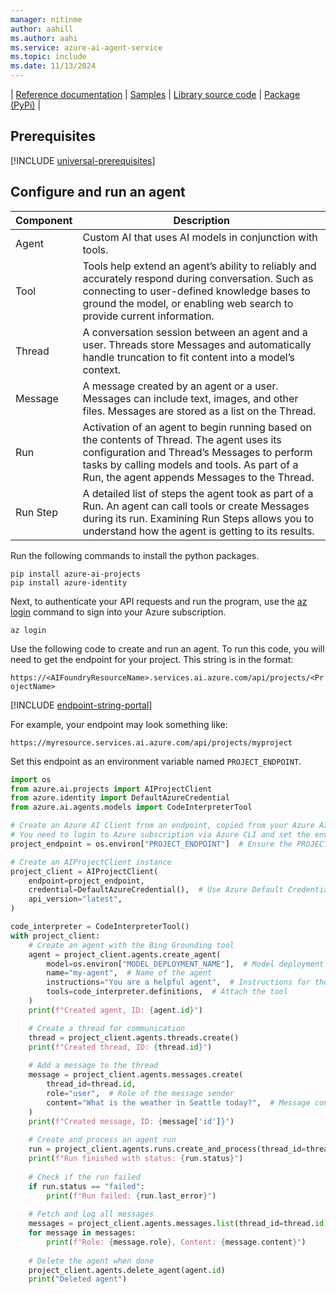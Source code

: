 ```yaml
---
manager: nitinme
author: aahill
ms.author: aahi
ms.service: azure-ai-agent-service
ms.topic: include
ms.date: 11/13/2024
---
```



| [Reference documentation](https://aka.ms/azsdk/azure-ai-projects/python/reference) | [Samples](https://aka.ms/azsdk/azure-ai-projects/python/samples/) | [Library source code](https://aka.ms/azsdk/azure-ai-projects/python/code) | [Package (PyPi)](https://aka.ms/azsdk/azure-ai-projects/python/package) |

## Prerequisites

[!INCLUDE [universal-prerequisites](universal-prerequisites.md)]



## Configure and run an agent

| Component | Description                                                                                                                                                                                                                               |
| --------- | ----------------------------------------------------------------------------------------------------------------------------------------------------------------------------------------------------------------------------------------- |
| Agent     | Custom AI that uses AI models in conjunction with tools.                                                                                                                                                                                  |
| Tool      | Tools help extend an agent’s ability to reliably and accurately respond during conversation. Such as connecting to user-defined knowledge bases to ground the model, or enabling web search to provide current information.               |
| Thread    | A conversation session between an agent and a user. Threads store Messages and automatically handle truncation to fit content into a model’s context.                                                                                     |
| Message   | A message created by an agent or a user. Messages can include text, images, and other files. Messages are stored as a list on the Thread.                                                                                                 |
| Run       | Activation of an agent to begin running based on the contents of Thread. The agent uses its configuration and Thread’s Messages to perform tasks by calling models and tools. As part of a Run, the agent appends Messages to the Thread. |
| Run Step  | A detailed list of steps the agent took as part of a Run. An agent can call tools or create Messages during its run. Examining Run Steps allows you to understand how the agent is getting to its results.                                |

Run the following commands to install the python packages.

```console
pip install azure-ai-projects
pip install azure-identity
```
Next, to authenticate your API requests and run the program, use the [az login](/cli/azure/authenticate-azure-cli-interactively) command to sign into your Azure subscription.

```azurecli
az login
```

Use the following code to create and run an agent. To run this code, you will need to get the endpoint for your project. This string is in the format:

`https://<AIFoundryResourceName>.services.ai.azure.com/api/projects/<ProjectName>`

[!INCLUDE [endpoint-string-portal](endpoint-string-portal.md)]

For example, your endpoint may look something like:

`https://myresource.services.ai.azure.com/api/projects/myproject`

Set this endpoint as an environment variable named `PROJECT_ENDPOINT`.

```python
import os
from azure.ai.projects import AIProjectClient
from azure.identity import DefaultAzureCredential
from azure.ai.agents.models import CodeInterpreterTool

# Create an Azure AI Client from an endpoint, copied from your Azure AI Foundry project.
# You need to login to Azure subscription via Azure CLI and set the environment variables
project_endpoint = os.environ["PROJECT_ENDPOINT"]  # Ensure the PROJECT_ENDPOINT environment variable is set

# Create an AIProjectClient instance
project_client = AIProjectClient(
    endpoint=project_endpoint,
    credential=DefaultAzureCredential(),  # Use Azure Default Credential for authentication
    api_version="latest",
)

code_interpreter = CodeInterpreterTool()
with project_client:
    # Create an agent with the Bing Grounding tool
    agent = project_client.agents.create_agent(
        model=os.environ["MODEL_DEPLOYMENT_NAME"],  # Model deployment name
        name="my-agent",  # Name of the agent
        instructions="You are a helpful agent",  # Instructions for the agent
        tools=code_interpreter.definitions,  # Attach the tool
    )
    print(f"Created agent, ID: {agent.id}")

    # Create a thread for communication
    thread = project_client.agents.threads.create()
    print(f"Created thread, ID: {thread.id}")
    
    # Add a message to the thread
    message = project_client.agents.messages.create(
        thread_id=thread.id,
        role="user",  # Role of the message sender
        content="What is the weather in Seattle today?",  # Message content
    )
    print(f"Created message, ID: {message['id']}")
    
    # Create and process an agent run
    run = project_client.agents.runs.create_and_process(thread_id=thread.id, agent_id=agent.id)
    print(f"Run finished with status: {run.status}")
    
    # Check if the run failed
    if run.status == "failed":
        print(f"Run failed: {run.last_error}")
    
    # Fetch and log all messages
    messages = project_client.agents.messages.list(thread_id=thread.id)
    for message in messages:
        print(f"Role: {message.role}, Content: {message.content}")
    
    # Delete the agent when done
    project_client.agents.delete_agent(agent.id)
    print("Deleted agent")
```
